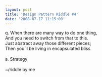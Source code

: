 ```yaml
---
layout: post
title: 'Design Pattern Riddle #4'
date: '2008-07-17 11:15:00'
---
```


q. When there are many way to do one thing,<br>And you need to switch from that to this.<br>Just abstract away those different pieces;<br>Then you’ll be living in encapsulated bliss.<br><br>a. Strategy<br><br>~/riddle by me